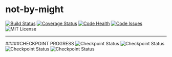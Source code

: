 # not-by-might

[![Build Status](https://semaphoreci.com/api/v1/stanmd/not-by-might/branches/feature-review/badge.svg)](https://semaphoreci.com/stanmd/not-by-might)
[![Coverage Status](https://coveralls.io/repos/github/NdagiStanley/not-by-might/badge.svg?branch=feature-review)](https://coveralls.io/github/NdagiStanley/not-by-might?branch=feature-review)
[![Code Health](https://landscape.io/github/NdagiStanley/not-by-might/feature-review/landscape.svg?style=flat)](https://landscape.io/github/NdagiStanley/not-by-might/feature-review)
[![Code Issues](https://www.quantifiedcode.com/api/v1/project/b4fcf46ab7d1438b86f77d14ae709f3c/badge.svg)](https://www.quantifiedcode.com/app/project/b4fcf46ab7d1438b86f77d14ae709f3c)
![MIT License](https://img.shields.io/github/license/mashape/apistatus.svg)

----
#####CHECKPOINT PROGRESS
![Checkpoint Status](https://img.shields.io/badge/Stan_MD-task%200%20complete-green.svg)
![Checkpoint Status](https://img.shields.io/badge/Stan_MD-task%201%20incomplete-red.svg)
![Checkpoint Status](https://img.shields.io/badge/Stan_MD-task%202%20incomplete-red.svg)
![Checkpoint Status](https://img.shields.io/badge/Stan_MD-task%203%20incomplete-red.svg)